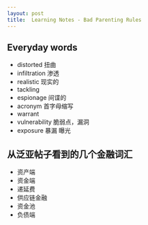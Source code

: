 ```yaml
---
layout: post
title:  Learning Notes - Bad Parenting Rules
---
```


## Everyday words
- distorted 扭曲
- infiltration 渗透
- realistic 现实的
- tackling
- espionage 间谍的
- acronym 首字母缩写
- warrant 
- vulnerability 脆弱点，漏洞
- exposure 暴漏 曝光

## 从泛亚帖子看到的几个金融词汇
- 资产端
- 资金端
- 递延费
- 供应链金融
- 资金池
- 负债端


